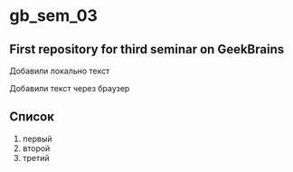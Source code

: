 # gb_sem_03

## First repository for third seminar on GeekBrains

Добавили локально текст

Добавили текст через браузер

## Список
1. первый
2. второй
3. третий
